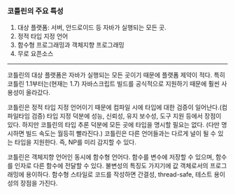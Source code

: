 ### 코틀린의 주요 특성

1. 대상 플랫폼: 서버, 안드로이드 등 자바가 실행되는 모든 곳.
2. 정적 타입 지정 언어
3. 함수형 프로그래밍과 객체지향 프로그래밍
4. 무로 요픈소스

---

코틀린의 대상 플랫폼은 자바가 실행되는 모든 곳이기 때문에 플랫폼 제약이 적다.
특히 코틀린 1.1부터는(현재는 1.7) 자바스크립트 빌드를 공식적으로 지원하기 때문에 훨씬 사용성이 올라갔다.



코틀린은 정적 타입 지정 언어이기 때문에 컴파일 시에 타입에 대한 검증이 일어난다.(컴파일타임 검증)
타입 지정 덕분에 성능, 신뢰성, 유지 보수성, 도구 지원 등에서 장점이 있다.
하지만 코틀린의 타입 추론 덕분에 모든 곳에 타입을 명시할 필요는 없다. (다만 명시하면 빌드 속도는 월등히 빨라진다.)
코틀린은 다른 언어들과는 다르게 널이 될 수 있는 타입을 지원한다. 즉, NP를 미리 감지할 수 있다.


코틀린은 객체지향 언어인 동시에 함수형 언어다.
함수를 변수에 저장할 수 있으며, 함수를 인자로 다른 함수에 전달할 수 있다.
불변성의 특징도 가지기에 값 객체로서의 프로그래밍에 용이하다.
함수형 스타일로 코드를 작성하면 간결성, thread-safe, 테스트 용이성의 장점을 가진다.



